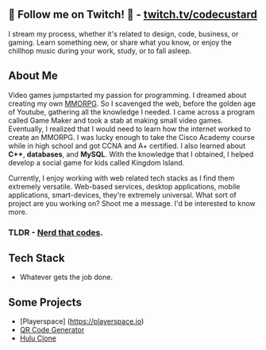 
## 🎥 Follow me on Twitch! 🎥 - [twitch.tv/codecustard](https://twitch.tv/codecustard)
I stream my process, whether it's related to design, code, business, or gaming. Learn something new, or share what you know, or enjoy the chillhop music during your work, study, or to fall asleep.
 

## About Me

Video games jumpstarted my passion for programming. I dreamed about creating my own [MMORPG](http://kingdomisland.com). So I scavenged the web, before the golden age of Youtube, gathering all the knowledge I needed. I came across a program called Game Maker and took a stab at making small video games. Eventually, I realized that I would need to learn how the internet worked to create an MMORPG. I was lucky enough to take the Cisco Academy course while in high school and got CCNA and A+ certified. I also learned about **C++**, **databases**, and **MySQL**. With the knowledge that I obtained, I helped develop a social game for kids called Kingdom Island.

Currently, I enjoy working with web related tech stacks as I find them extremely versatile. Web-based services, desktop applications, mobile applications, smart-devices, they're extremely universal. What sort of project are you working on? Shoot me a message. I'd be interested to know more.

### TLDR - [Nerd that codes](https://codecustard.io).

## Tech Stack
- Whatever gets the job done.

## Some Projects
- [Playerspace] (https://playerspace.io)
- [QR Code Generator](https://codecustard.io/qrcode)
- [Hulu Clone](https://codecustard.io/portfolio/hulu-clone/)


<!--
**codecustard/codecustard** is a ✨ _special_ ✨ repository because its `README.md` (this file) appears on your GitHub profile.

Here are some ideas to get you started:

- 🔭 I’m currently working on ...
- 🌱 I’m currently learning ...
- 👯 I’m looking to collaborate on ...
- 🤔 I’m looking for help with ...
- 💬 Ask me about ...
- 📫 How to reach me: ...
- 😄 Pronouns: ...
- ⚡ Fun fact: ...
-->
